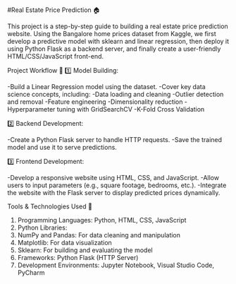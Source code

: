 #Real Estate Price Prediction 🏠

This project is a step-by-step guide to building a real estate price prediction website. Using the Bangalore home prices dataset from Kaggle, we first develop a predictive model with sklearn and linear regression, then deploy it using Python Flask as a backend server, and finally create a user-friendly HTML/CSS/JavaScript front-end.

Project Workflow 🌟
1️⃣ Model Building:

-Build a Linear Regression model using the dataset.
-Cover key data science concepts, including:
-Data loading and cleaning
-Outlier detection and removal
-Feature engineering
-Dimensionality reduction
-Hyperparameter tuning with GridSearchCV
-K-Fold Cross Validation

2️⃣ Backend Development:

-Create a Python Flask server to handle HTTP requests.
-Save the trained model and use it to serve predictions.

3️⃣ Frontend Development:

-Develop a responsive website using HTML, CSS, and JavaScript.
-Allow users to input parameters (e.g., square footage, bedrooms, etc.).
-Integrate the website with the Flask server to display predicted prices dynamically.

Tools & Technologies Used 🔧
1. Programming Languages: Python, HTML, CSS, JavaScript
2. Python Libraries:
3. NumPy and Pandas: For data cleaning and manipulation
4. Matplotlib: For data visualization
5. Sklearn: For building and evaluating the model
6. Frameworks: Python Flask (HTTP Server)
7. Development Environments: Jupyter Notebook, Visual Studio Code, PyCharm
